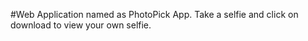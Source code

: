 #Web Application named as PhotoPick App.
Take a selfie and click on download to view your own selfie.
